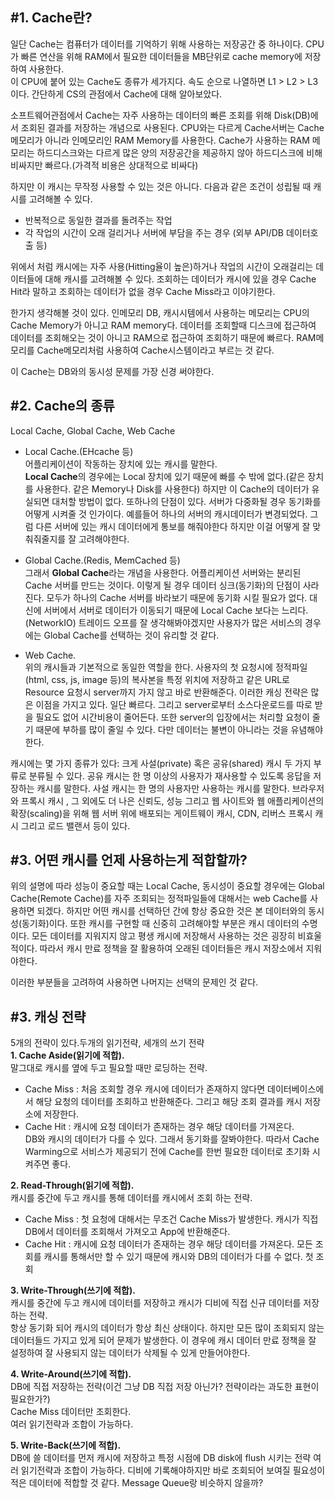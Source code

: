 ## #1. Cache란?  
일단 Cache는 컴퓨터가 데이터를 기억하기 위해 사용하는 저장공간 중 하나이다. CPU가 빠른 연산을 위해 RAM에서 필요한 데이터들을 MB단위로 cache memory에 저장하여 사용한다.  
이 CPU에 붙어 있는 Cache도 종류가 세가지다. 속도 순으로 나열하면 L1 > L2 > L3 이다.
간단하게 CS의 관점에서 Cache에 대해 알아보았다. 
  
소프트웨어관점에서 Cache는 자주 사용하는 데이터의 빠른 조회를 위해 Disk(DB)에서 조회된 결과를 저장하는 개념으로 사용된다. CPU와는 다르게 Cache서버는 Cache메모리가 아니라 인메모리인 RAM Memory를 사용한다. Cache가 사용하는 RAM 메모리는 하드디스크와는 다르게 많은 양의 저장공간을 제공하지 않아 하드디스크에 비해 비싸지만 빠르다.(가격적 비용은 상대적으로 비싸다)   
   
하지만 이 캐시는 무작정 사용할 수 있는 것은 아니다. 다음과 같은 조건이 성립될 때 캐시를 고려해볼 수 있다.  
- 반복적으로 동일한 결과를 돌려주는 작업  
- 각 작업의 시간이 오래 걸리거나 서버에 부담을 주는 경우 (외부 API/DB 데이터호출 등)  

위에서 처럼 캐시에는 자주 사용(Hitting율이 높은)하거나 작업의 시간이 오래걸리는 데이터들에 대해 캐시를 고려해볼 수 있다. 조회하는 데이터가 캐시에 있을 경우 Cache Hit라 말하고 조회하는 데이터가 없을 경우 Cache Miss라고 이야기한다.  
  
한가지 생각해볼 것이 있다. 인메모리 DB, 캐시시템에서 사용하는 메모리는 CPU의 Cache Memory가 아니고 RAM memory다. 데이터를 조회할때 디스크에 접근하여 데이터를 조회해오는 것이 아니고 RAM으로 접근하여 조회하기 때문에 빠르다. RAM메모리를 Cache메모리처럼 사용하여 Cache시스템이라고 부르는 것 같다.   
  
이 Cache는 DB와의 동시성 문제를 가장 신경 써야한다. 

## #2. Cache의 종류   
Local Cache, Global Cache, Web Cache
- Local Cache.(EHcache 등)  
어플리케이션이 작동하는 장치에 있는 캐시를 말한다.   
**Local Cache**의 경우에는 Local 장치에 있기 때문에 빠를 수 밖에 없다.(같은 장치를 사용한다. 같은 Memory나 Disk를 사용한다) 하지만 이 Cache의 데이터가 유실되면 대처할 방법이 없다. 또하나의  단점이 있다. 서버가 다중화될 경우 동기화를 어떻게 시켜줄 것 인가이다. 예를들어 하나의 서버의 캐시데이터가 변경되었다. 그럼 다른 서버에 있는 캐시 데이터에게 통보를 해줘야한다 하지만 이걸 어떻게 잘 맞춰줘줄지를 잘 고려해야한다.  
- Global Cache.(Redis, MemCached 등)  
그래서 **Global Cache**라는 개념을 사용한다. 어플리케이션 서버와는 분리된 Cache 서버를 만드는 것이다. 이렇게 될 경우 데이터 싱크(동기화)의 단점이 사라진다. 모두가 하나의 Cache 서버를 바라보기 때문에 동기화 시킬 필요가 없다. 대신에 서버에서 서버로 데이터가 이동되기 때문에 Local Cache 보다는 느리다.(NetworkIO) 트레이드 오프를 잘 생각해봐야겠지만 사용자가 많은 서비스의 경우에는 Global Cache를 선택하는 것이 유리할 것 같다. 
  
- Web Cache.  
위의 캐시들과 기본적으로 동일한 역할을 한다. 사용자의 첫 요청시에 정적파일(html, css, js, image 등)의 복사본을 특정 위치에 저장하고 같은 URL로 Resource 요청시 server까지 가지 않고 바로 반환해준다. 이러한 캐싱 전략은 많은 이점을 가지고 있다. 일단 빠르다. 그리고 server로부터 소스다운로드를 따로 받을 필요도 없어 시간비용이 줄어든다. 또한 server의 입장에서는 처리할 요청이 줄기 때문에 부하를 많이 줄일 수 있다. 다만 데이터는 불변이 아니라는 것을 유념해야한다.  

 캐시에는 몇 가지 종류가 있다: 크게 사설(private) 혹은 공유(shared) 캐시 두 가지 부류로 분류될 수 있다. 공유 캐시는 한 명 이상의 사용자가 재사용할 수 있도록 응답을 저장하는 캐시를 말한다. 사설 캐시는 한 명의 사용자만 사용하는 캐시를 말한다. 브라우저와 프록시 캐시 , 그 외에도 더 나은 신뢰도, 성능 그리고 웹 사이트와 웹 애플리케이션의 확장(scaling)을 위해 웹 서버 위에 배포되는 게이트웨이 캐시, CDN, 리버스 프록시 캐시 그리고 로드 밸랜서 등이 있다.   
   
## #3. 어떤 캐시를 언제 사용하는게 적합할까?   
위의 설명에 따라 성능이 중요할 때는 Local Cache, 동시성이 중요할 경우에는 Global Cache(Remote Cache)를 자주 조회되는 정적파일들에 대해서는 web Cache를 사용하면 되겠다. 하지만 어떤 캐시를 선택하던 간에 항상 중요한 것은 본 데이터와의 동시성(동기화)이다. 또한 캐시를 구현할 때 신중히 고려해야할 부분은 캐시 데이터의 수명이다. 모든 데이터를 지워지지 않고 평생 캐시에 저장해서 사용하는 것은 굉장히 비효울 적이다. 따라서 캐시 만료 정책을 잘 활용하여 오래된 데이터들은 캐시 저장소에서 지워야한다.  

이러한 부분들을 고려하여 사용하면 나머지는 선택의 문제인 것 같다.  

## #3. 캐싱 전략  
5개의 전략이 있다.두개의 읽기전략, 세개의 쓰기 전략  
**1. Cache Aside(읽기에 적합).**  
말그대로 캐시를 옆에 두고 필요할 때만 로딩하는 전략.  
- Cache Miss : 처음 조회할 경우 캐시에 데이터가 존재하지 않다면 데이터베이스에서 해당 요청의 데이터를 조회하고 반환해준다. 그리고 해당 조회 결과를 캐시 저장소에 저장한다.   
- Cache Hit : 캐시에 요청 데이터가 존재하는 경우 해당 데이터를 가져온다.  
DB와 캐시의 데이터가 다를 수 있다. 그래서 동기화를 잘봐야한다. 
따라서 Cache Warming으로 서비스가 제공되기 전에 Cache를 한번 필요한 데이터로 초기화 시켜주면 좋다.  

**2. Read-Through(읽기에 적합).**  
캐시를 중간에 두고 캐시를 통해 데이터를 캐시에서 조회 하는 전략. 
- Cache Miss : 첫 요청에 대해서는 무조건 Cache Miss가 발생한다. 캐시가 직접 DB에서 데이터를 조회해서 가져오고 App에 반환해준다.    
- Cache Hit : 캐시에 요청 데이터가 존재하는 경우 해당 데이터를 가져온다. 
모든 조회를 캐시를 통해서만 할 수 있기 때문에 캐시와 DB의 데이터가 다를 수 없다.  첫 조회  
  
**3. Write-Through(쓰기에 적합).**  
캐시를 중간에 두고 캐시에 데이터를 저장하고 캐시가 디비에 직접 신규 데이터를 저장하는 전략.  
항상 동기화 되어 캐시의 데이터가 항상 최신 상태이다. 하지만 모든 많이 조회되지 않는 데이터들드 가지고 있게 되어 문제가 발생한다. 이 경우에 캐시 데이터 만료 정책을 잘 설정하여 잘 사용되지 않는 데이터가 삭제될 수 있게 만들어야한다.  
  
**4. Write-Around(쓰기에 적합).**  
DB에 직접 저장하는 전략(이건 그냥 DB 직접 저장 아닌가? 전략이라는 과도한 표현이 필요한가?)  
Cache Miss 데이터만 조회한다.  
여러 읽기전략과 조합이 가능하다.  
  
**5. Write-Back(쓰기에 적합).**  
DB에 쓸 데이터를 먼저 캐시에 저장하고 특정 시점에 DB disk에 flush 시키는 전략 
여러 읽기전략과 조합이 가능하다. 디비에 기록해야하지만 바로 조회되어 보여질 필요성이 적은 데이터에 적합할 것 같다. Message Queue랑 비슷하지 않을까? 
   
   


